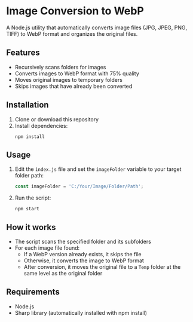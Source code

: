 # Image Conversion to WebP

A Node.js utility that automatically converts image files (JPG, JPEG, PNG, TIFF) to WebP format and organizes the original files.

## Features

- Recursively scans folders for images
- Converts images to WebP format with 75% quality
- Moves original images to temporary folders
- Skips images that have already been converted

## Installation

1. Clone or download this repository
2. Install dependencies:
   ```
   npm install
   ```

## Usage

1. Edit the `index.js` file and set the `imageFolder` variable to your target folder path:
   ```javascript
   const imageFolder = 'C:/Your/Image/Folder/Path';
   ```

2. Run the script:
   ```
   npm start
   ```

## How it works

- The script scans the specified folder and its subfolders
- For each image file found:
  - If a WebP version already exists, it skips the file
  - Otherwise, it converts the image to WebP format
  - After conversion, it moves the original file to a `Temp` folder at the same level as the original folder

## Requirements

- Node.js
- Sharp library (automatically installed with npm install) 